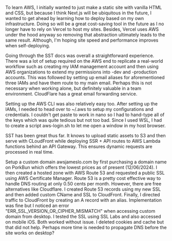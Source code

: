 <!-- Using SST to upload Next.js to AWS S3 and CloudFront -->

To learn AWS, I initially wanted to just make a static site with vanilla HTML and CSS, but because I think Next.js will be ubiquitous in the future, I wanted to get ahead by learning how to deploy based on my own infrastructure. Doing so will be a great cost-saving tool in the future as I no longer have to rely on Vercel to host my sites. Besides, Vercel uses AWS under the hood anyway so removing that abstraction ultimately leads to the same result. Although, I'm hoping site speed and performance improves when self-deploying.

Going through the SST docs was overall a straightforward experience. There was a lot of setup required on the AWS end to replicate a real-world workflow such as creating my IAM management account and then using AWS organizations to extend my permissions into -dev and -production accounts. This was followed by setting up email aliases for aforementioned three IAMs and have them route to my main email. Perhaps this is not necessary when working alone, but definitely valuable in a team environment. CloudFlare has a great email forwarding service.

Setting up the AWS CLI was also relatively easy too. After setting up the IAMs, I needed to head over to ~/.aws to setup my configurations and credentials. I couldn't get paste to work in nano so I had to hand-type all of the keys which was quite tedious but not too bad. Since I used WSL, I had to create a script aws-login.sh to let me open a window in my host browser.

SST has been great thus far. It knows to upload static assets to S3 and then serve with CLoudFront while deploying SSR + API routes to AWS Lambda functions behind an API Gateway. This ensures dynamic requests are processed in real time.

Setup a custom domain awsjameslo.com by first purchasing a domain name on PorkBun which offers the lowest prices as of present (12/06/2024). I then created a hosted zone with AWS Route 53 and requested a public SSL using AWS Certificate Manager. Route 53 is a pretty cost effective way to handle DNS routing at only 0.50 cents per month. However, there are free alternatives like Cloudflare. I created Route 53 records using my new SSL and then added custom CName and SSL to CloudFront. Finally, I directed traffic to CloudFront by creating an A record with an alias. Implementation was fine but I noticed an error "ERR_SSL_VERSION_OR_CIPHER_MISMATCH" when accessing custom domain from desktop. I tested the SSL using SSL Labs and also accessed on mobile iOS. Both worked without issue. I deleted cookies and cache but that did not help. Perhaps more time is needed to propagate DNS before the site works on desktop?
